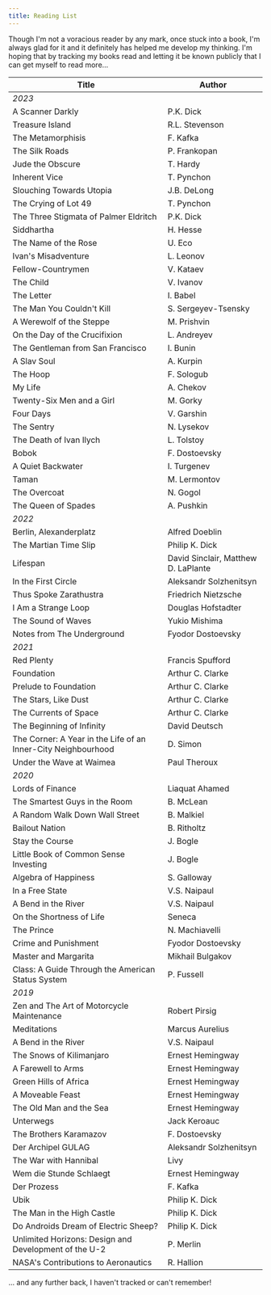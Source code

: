 ```yaml
---
title: Reading List
---
```


<article class="sans">

Though I'm not a voracious reader by any mark, once stuck into a book, I'm always glad for it and it definitely has helped me develop my thinking. I'm hoping that by tracking my books read and letting it be known publicly that I can get myself to read more...

| Title                                                         | Author                              |
|---------------------------------------------------------------|-------------------------------------|
| _2023_                                                        |                                     |
| A Scanner Darkly                                              | P.K. Dick                           |
| Treasure Island                                               | R.L. Stevenson                      |
| The Metamorphisis                                             | F. Kafka                            |
| The Silk Roads                                                | P. Frankopan                        |
| Jude the Obscure                                              | T. Hardy                            |
| Inherent Vice                                                 | T. Pynchon                          |
| Slouching Towards Utopia                                      | J.B. DeLong                         |
| The Crying of Lot 49                                          | T. Pynchon                          |
| The Three Stigmata of Palmer Eldritch                         | P.K. Dick                           |
| Siddhartha                                                    | H. Hesse                            |
| The Name of the Rose                                          | U. Eco                              |
| Ivan's Misadventure                                           | L. Leonov                           |
| Fellow-Countrymen                                             | V. Kataev                           |
| The Child                                                     | V. Ivanov                           |
| The Letter                                                    | I. Babel                            |
| The Man You Couldn't Kill                                     | S. Sergeyev-Tsensky                 |
| A Werewolf of the Steppe                                      | M. Prishvin                         |
| On the Day of the Crucifixion                                 | L. Andreyev                         |
| The Gentleman from San Francisco                              | I. Bunin                            |
| A Slav Soul                                                   | A. Kurpin                           |
| The Hoop                                                      | F. Sologub                          |
| My Life                                                       | A. Chekov                           |
| Twenty-Six Men and a Girl                                     | M. Gorky                            |
| Four Days                                                     | V. Garshin                          |
| The Sentry                                                    | N. Lysekov                          |
| The Death of Ivan Ilych                                       | L. Tolstoy                          |
| Bobok                                                         | F. Dostoevsky                       |
| A Quiet Backwater                                             | I. Turgenev                         |
| Taman                                                         | M. Lermontov                        |
| The Overcoat                                                  | N. Gogol                            |
| The Queen of Spades                                           | A. Pushkin                          |
| _2022_                                                        |                                     |
| Berlin, Alexanderplatz                                        | Alfred Doeblin                      |
| The Martian Time Slip                                         | Philip K. Dick                      |
| Lifespan                                                      | David Sinclair, Matthew D. LaPlante |
| In the First Circle                                           | Aleksandr Solzhenitsyn              |
| Thus Spoke Zarathustra                                        | Friedrich Nietzsche                 |
| I Am a Strange Loop                                           | Douglas Hofstadter                  |
| The Sound of Waves                                            | Yukio Mishima                       |
| Notes from The Underground                                    | Fyodor Dostoevsky                   |
| _2021_                                                        |                                     |
| Red Plenty                                                    | Francis Spufford                    |
| Foundation                                                    | Arthur C. Clarke                    |
| Prelude to Foundation                                         | Arthur C. Clarke                    |
| The Stars, Like Dust                                          | Arthur C. Clarke                    |
| The Currents of Space                                         | Arthur C. Clarke                    |
| The Beginning of Infinity                                     | David Deutsch                       |
| The Corner: A Year in the Life of an Inner-City Neighbourhood | D. Simon                            |
| Under the Wave at Waimea                                      | Paul Theroux                        |
| _2020_                                                        |                                     |
| Lords of Finance                                              | Liaquat Ahamed                      |
| The Smartest Guys in the Room                                 | B. McLean                           |
| A Random Walk Down Wall Street                                | B. Malkiel                          |
| Bailout Nation                                                | B. Ritholtz                         |
| Stay the Course                                               | J. Bogle                            |
| Little Book of Common Sense Investing                         | J. Bogle                            |
| Algebra of Happiness                                          | S. Galloway                         |
| In a Free State                                               | V.S. Naipaul                        |
| A Bend in the River                                           | V.S. Naipaul                        |
| On the Shortness of Life                                      | Seneca                              |
| The Prince                                                    | N. Machiavelli                      |
| Crime and Punishment                                          | Fyodor Dostoevsky                   |
| Master and Margarita                                          | Mikhail Bulgakov                    |
| Class: A Guide Through the American Status System             | P. Fussell                          |
| _2019_                                                        |                                     |
| Zen and The Art of Motorcycle Maintenance                     | Robert Pirsig                       |
| Meditations                                                   | Marcus Aurelius                     |
| A Bend in the River                                           | V.S. Naipaul                        |
| The Snows of Kilimanjaro                                      | Ernest Hemingway                    |
| A Farewell to Arms                                            | Ernest Hemingway                    |
| Green Hills of Africa                                         | Ernest Hemingway                    |
| A Moveable Feast                                              | Ernest Hemingway                    |
| The Old Man and the Sea                                       | Ernest Hemingway                    |
| Unterwegs                                                     | Jack Keroauc                        |
| The Brothers Karamazov                                        | F. Dostoevsky                       |
| Der Archipel GULAG                                            | Aleksandr Solzhenitsyn              |
| The War with Hannibal                                         | Livy                                |
| Wem die Stunde Schlaegt                                       | Ernest Hemingway                    |
| Der Prozess                                                   | F. Kafka                            |
| Ubik                                                          | Philip K. Dick                      |
| The Man in the High Castle                                    | Philip K. Dick                      |
| Do Androids Dream of Electric Sheep?                          | Philip K. Dick                      |
| Unlimited Horizons: Design and Development of the U-2         | P. Merlin                           |
| NASA's Contributions to Aeronautics                           | R. Hallion                          |


... and any further back, I haven't tracked or can't remember!

</article>
